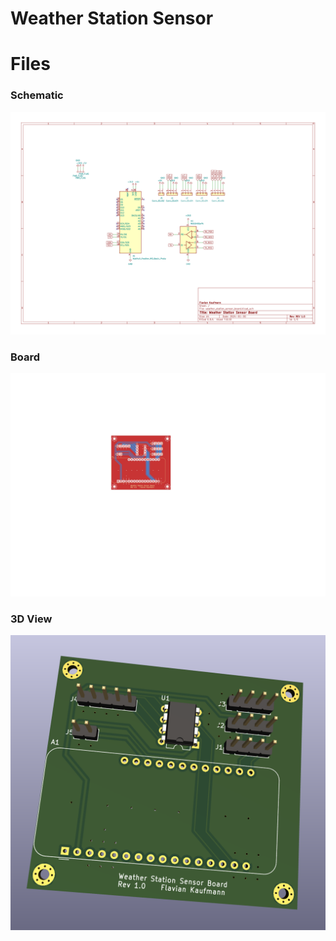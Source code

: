 # Weather Station Sensor

# Files

### Schematic

![Schematic](./assets/weather_station_sensor_board_schematic.svg)

### Board                                                     
                                                                 
![Board](./assets/weather_station_sensor_board_board.svg)

### 3D View                                                     
                                                                 
![3D View](./assets/weather_station_sensor_board_3dview.png)
